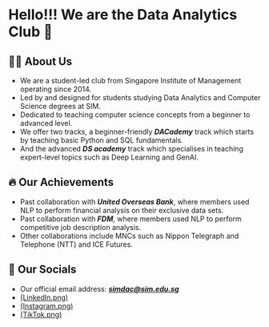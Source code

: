 # Hello!!! We are the Data Analytics Club 👋

## 👨‍💻 About Us
* We are a student-led club from Singapore Institute of Management operating since 2014.
* Led by and designed for students studying Data Analytics and Computer Science degrees at SIM.
* Dedicated to teaching computer science concepts from a beginner to advanced level.
* We offer two tracks, a beginner-friendly <b><i>DACademy</i></b> track which starts by teaching basic Python and SQL fundamentals.
* And the advanced <b><i>DS academy</i></b> track which specialises in teaching expert-level topics such as Deep Learning and GenAI.

## 🔥 Our Achievements
* Past collaboration with <b><i>United Overseas Bank</i></b>, where members used NLP to perform financial analysis on their exclusive data sets.
* Past collaboration with <b><i>FDM</i></b>, where members used NLP to perform competitive job description analysis.
* Other collaborations include MNCs such as Nippon Telegraph and Telephone (NTT) and ICE Futures.

## 👯 Our Socials
* Our official email address: <b><i>simdac@sim.edu.sg</b></i>
* <a href="https://www.linkedin.com/company/simdac/">(LinkedIn.png)</a>
* <a href="https://www.instagram.com/sim_dac/">(Instagram.png)</a>
* <a href="https://tiktok.com/@sim_dac?lang=en">(TikTok.png)</a>
